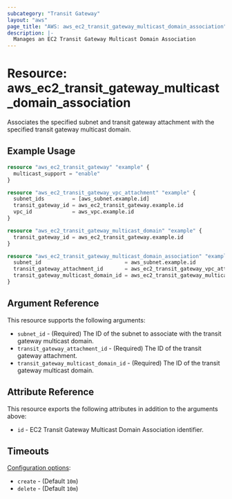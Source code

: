 ```yaml
---
subcategory: "Transit Gateway"
layout: "aws"
page_title: "AWS: aws_ec2_transit_gateway_multicast_domain_association"
description: |-
  Manages an EC2 Transit Gateway Multicast Domain Association
---
```


# Resource: aws_ec2_transit_gateway_multicast_domain_association

Associates the specified subnet and transit gateway attachment with the specified transit gateway multicast domain.

## Example Usage

```terraform
resource "aws_ec2_transit_gateway" "example" {
  multicast_support = "enable"
}

resource "aws_ec2_transit_gateway_vpc_attachment" "example" {
  subnet_ids         = [aws_subnet.example.id]
  transit_gateway_id = aws_ec2_transit_gateway.example.id
  vpc_id             = aws_vpc.example.id
}

resource "aws_ec2_transit_gateway_multicast_domain" "example" {
  transit_gateway_id = aws_ec2_transit_gateway.example.id
}

resource "aws_ec2_transit_gateway_multicast_domain_association" "example" {
  subnet_id                           = aws_subnet.example.id
  transit_gateway_attachment_id       = aws_ec2_transit_gateway_vpc_attachment.example.id
  transit_gateway_multicast_domain_id = aws_ec2_transit_gateway_multicast_domain.example.id
}
```

## Argument Reference

This resource supports the following arguments:

* `subnet_id` - (Required) The ID of the subnet to associate with the transit gateway multicast domain.
* `transit_gateway_attachment_id` - (Required) The ID of the transit gateway attachment.
* `transit_gateway_multicast_domain_id` - (Required) The ID of the transit gateway multicast domain.

## Attribute Reference

This resource exports the following attributes in addition to the arguments above:

* `id` - EC2 Transit Gateway Multicast Domain Association identifier.

## Timeouts

[Configuration options](https://developer.hashicorp.com/terraform/language/resources/syntax#operation-timeouts):

- `create` - (Default `10m`)
- `delete` - (Default `10m`)
